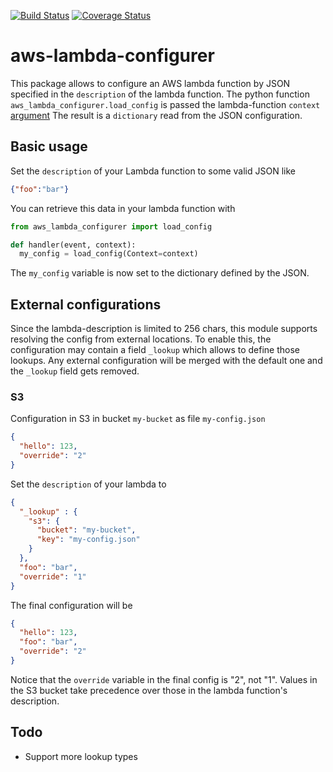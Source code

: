[![Build Status](https://travis-ci.org/ImmobilienScout24/aws-lambda-configurer.svg?branch=master)](https://travis-ci.org/ImmobilienScout24/aws-lambda-configurer)
[![Coverage Status](https://coveralls.io/repos/ImmobilienScout24/aws-lambda-configurer/badge.svg?branch=master&service=github)](https://coveralls.io/github/ImmobilienScout24/aws-lambda-configurer?branch=master)

# aws-lambda-configurer

This package allows to configure an AWS lambda function by JSON specified in the `description` of the lambda function.
The python function `aws_lambda_configurer.load_config` is passed the lambda-function `context` [argument](http://docs.aws.amazon.com/de_de/lambda/latest/dg/python-context-object.html) 
The result is a `dictionary` read from the JSON configuration.

## Basic usage

Set the `description` of your Lambda function to some valid JSON like
```JSON
{"foo":"bar"}
```
You can retrieve this data in your lambda function with
```python
from aws_lambda_configurer import load_config

def handler(event, context):
  my_config = load_config(Context=context)
```
The `my_config` variable is now set to the dictionary defined by the JSON.
  
## External configurations 

Since the lambda-description is limited to 256 chars, this module supports resolving the config from external locations.
To enable this, the configuration may contain a field `_lookup` which allows to define those lookups.
Any external configuration will be merged with the default one and the `_lookup` field gets removed.
   
### S3    

Configuration in S3 in bucket `my-bucket` as file `my-config.json`
```JSON
{
  "hello": 123,
  "override": "2"
}
```

Set the `description` of your lambda to
```JSON
{  
  "_lookup" : {
    "s3": {
      "bucket": "my-bucket",
      "key": "my-config.json"
    }
  }, 
  "foo": "bar",
  "override": "1"
}
```

The final configuration will be
```JSON
{
  "hello": 123,
  "foo": "bar", 
  "override": "2"
}
```
Notice that the `override` variable in the final config is "2", not "1". Values in the S3 bucket take precedence over those in the lambda function's description.

## Todo

- Support more lookup types
